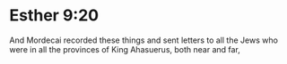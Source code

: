 # Esther 9:20

And Mordecai recorded these things and sent letters to all the Jews who were in all the provinces of King Ahasuerus, both near and far,
